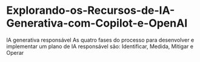 # Explorando-os-Recursos-de-IA-Generativa-com-Copilot-e-OpenAI

IA generativa responsável
As quatro fases do processo para desenvolver e implementar um plano de IA responsável são: Identificar, Medida, Mitigar e Operar

